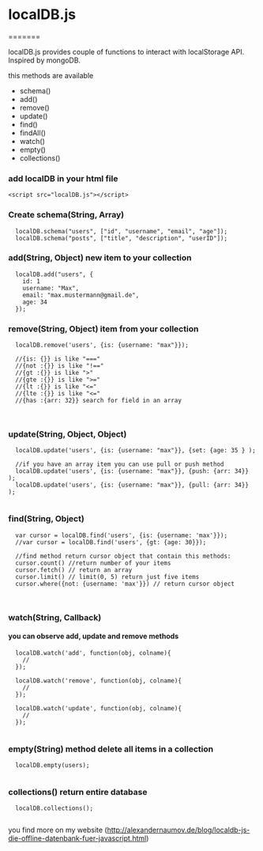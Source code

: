 # localDB.js
=======

localDB.js provides couple of functions to interact with localStorage API. Inspired by mongoDB.

this methods are available

- schema()
- add()
- remove()
- update()
- find()
- findAll()
- watch()
- empty()
- collections()

### add localDB in your html file

```
<script src="localDB.js"></script>

```


### Create schema(String, Array)

```
  localDB.schema("users", ["id", "username", "email", "age"]);
  localDB.schema("posts", ["title", "description", "userID"]);
```

### add(String, Object) new item to your collection

```
  localDB.add("users", {
    id: 1
    username: "Max",
    email: "max.mustermann@gmail.de",
    age: 34
  });
```

### remove(String, Object) item from your collection

```
  localDB.remove('users', {is: {username: "max"}});
  
  //{is: {}} is like "==="
  //{not :{}} is like "!=="
  //{gt :{}} is like ">"
  //{gte :{}} is like ">="
  //{lt :{}} is like "<="
  //{lte :{}} is like "<="
  //{has :{arr: 32}} search for field in an array
  
  
```

### update(String, Object, Object)

```
  localDB.update('users', {is: {username: "max"}}, {set: {age: 35 } );
  
  //if you have an array item you can use pull or push method
  localDB.update('users', {is: {username: "max"}}, {push: {arr: 34}} );
  localDB.update('users', {is: {username: "max"}}, {pull: {arr: 34}} );
  
```

### find(String, Object)

```
  var cursor = localDB.find('users', {is: {username: 'max'}});
  //var cursor = localDB.find('users', {gt: {age: 30}});
  
  //find method return cursor object that contain this methods:
  cursor.count() //return number of your items
  cursor.fetch() // return an array
  cursor.limit() // limit(0, 5) return just five items
  cursor.where({not: {username: 'max'}}) // return cursor object
  
  
```

### watch(String, Callback) 
#### you can observe add, update and remove methods

```
  localDB.watch('add', function(obj, colname){
    //
  });
  
  localDB.watch('remove', function(obj, colname){
    //
  });
   
  localDB.watch('update', function(obj, colname){
    //
  });
  
```
### empty(String) method delete all items in a collection

```
  localDB.empty(users);
  
```

### collections() return entire database

```
  localDB.collections();
  
```

you find more on my website (http://alexandernaumov.de/blog/localdb-js-die-offline-datenbank-fuer-javascript.html)
